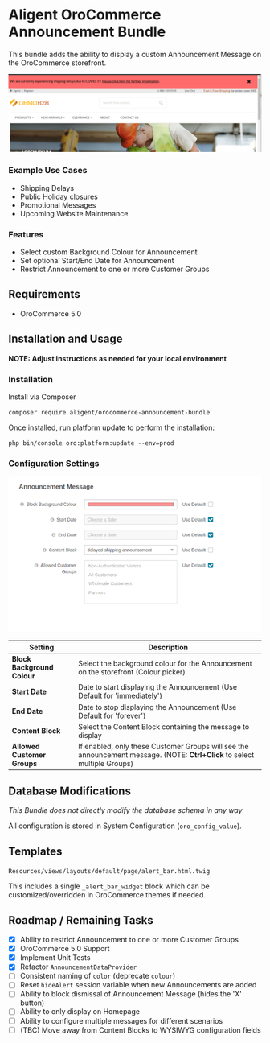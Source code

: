 Aligent OroCommerce Announcement Bundle
==============================
This bundle adds the ability to display a custom Announcement Message on the OroCommerce storefront.

<img src="src/Aligent/AnnouncementBundle/Resources/doc/img/sample-announcement.png" alt="Sample Announcement">

### Example Use Cases
- Shipping Delays
- Public Holiday closures
- Promotional Messages
- Upcoming Website Maintenance

### Features
- Select custom Background Colour for Announcement
- Set optional Start/End Date for Announcement
- Restrict Announcement to one or more Customer Groups 

Requirements
-------------------
- OroCommerce 5.0

Installation and Usage
-------------------
**NOTE: Adjust instructions as needed for your local environment**

### Installation
Install via Composer
```shell
composer require aligent/orocommerce-announcement-bundle
```

Once installed, run platform update to perform the installation:
```shell
php bin/console oro:platform:update --env=prod
```


### Configuration Settings

<img src="src/Aligent/AnnouncementBundle/Resources/doc/img/configuration-options.png" alt="Configuration Options">

| Setting                     | Description                                                                                                                |
|-----------------------------|----------------------------------------------------------------------------------------------------------------------------|
| **Block Background Colour** | Select the background colour for the Announcement on the storefront (Colour picker)                                        |
| **Start Date**              | Date to start displaying the Announcement (Use Default for 'immediately')                                                  |
| **End Date**                | Date to stop displaying the Announcement (Use Default for 'forever')                                                       |
| **Content Block**           | Select the Content Block containing the message to display                                                                 |
| **Allowed Customer Groups** | If enabled, only these Customer Groups will see the announcement message. (NOTE: **Ctrl+Click** to select multiple Groups) |

Database Modifications
-------------------
*This Bundle does not directly modify the database schema in any way*

All configuration is stored in System Configuration (`oro_config_value`).

Templates
-------------------
`Resources/views/layouts/default/page/alert_bar.html.twig`

This includes a single `_alert_bar_widget` block which can be customized/overridden in OroCommerce themes
if needed.

Roadmap / Remaining Tasks
-------------------
- [x] Ability to restrict Announcement to one or more Customer Groups
- [x] OroCommerce 5.0 Support
- [x] Implement Unit Tests
- [x] Refactor `AnnouncementDataProvider`
- [ ] Consistent naming of `color` (deprecate `colour`)
- [ ] Reset `hideAlert` session variable when new Announcements are added
- [ ] Ability to block dismissal of Announcement Message (hides the 'X' button)
- [ ] Ability to only display on Homepage
- [ ] Ability to configure multiple messages for different scenarios
- [ ] (TBC) Move away from Content Blocks to WYSIWYG configuration fields
